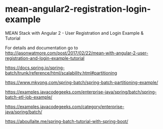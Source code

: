 # mean-angular2-registration-login-example

MEAN Stack with Angular 2 - User Registration and Login Example & Tutorial

For details and documentation go to http://jasonwatmore.com/post/2017/02/22/mean-with-angular-2-user-registration-and-login-example-tutorial


https://docs.spring.io/spring-batch/trunk/reference/html/scalability.html#partitioning

https://www.mkyong.com/spring-batch/spring-batch-partitioning-example/

https://examples.javacodegeeks.com/enterprise-java/spring/batch/spring-batch-etl-job-example/

https://examples.javacodegeeks.com/category/enterprise-java/spring/batch/

https://aboullaite.me/spring-batch-tutorial-with-spring-boot/
